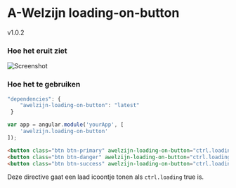 # A-Welzijn loading-on-button

v1.0.2

### Hoe het eruit ziet

![Screenshot](http://i219.photobucket.com/albums/cc319/Gnomepy/loading-on-button_zpscwqkvdau.jpg)

### Hoe het te gebruiken

```javascript
"dependencies": {
	"awelzijn-loading-on-button": "latest"
 }
```
```javascript
var app = angular.module('yourApp', [
	'awelzijn.loading-on-button'
]);
```

```html
<button class="btn btn-primary" awelzijn-loading-on-button="ctrl.loading" data-loading-text="Bezig met laden">Test</button>
<button class="btn btn-danger" awelzijn-loading-on-button="ctrl.loading" data-loading-text="Bezig met laden">Test</button>
<button class="btn btn-success" awelzijn-loading-on-button="ctrl.loading" data-loading-text="Bezig met laden">Test</button>
```

Deze directive gaat een laad icoontje tonen als `ctrl.loading` true is.